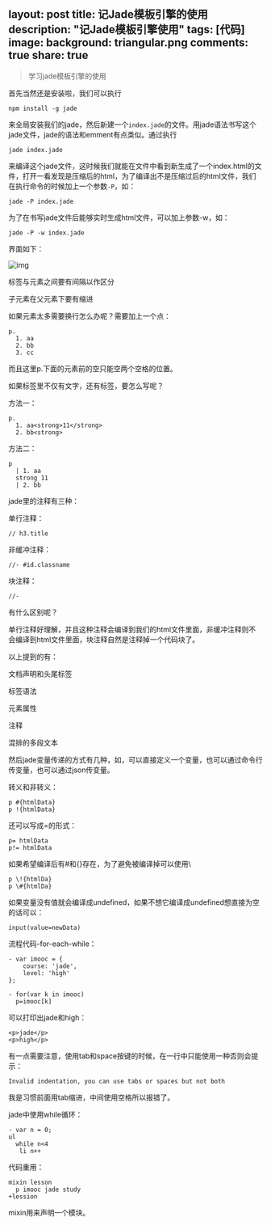 layout: post
title: 记Jade模板引擎的使用
description: "记Jade模板引擎使用"
tags: [代码]
image:
background: triangular.png
comments: true
share: true
---

>学习jade模板引擎的使用

首先当然还是安装啦，我们可以执行

	npm install -g jade

来全局安装我们的jade，然后新建一个```index.jade```的文件。用jade语法书写这个jade文件，jade的语法和emment有点类似。通过执行

	jade index.jade

来编译这个jade文件，这时候我们就能在文件中看到新生成了一个index.html的文件，打开一看发现是压缩后的html，为了编译出不是压缩过后的html文件，我们在执行命令的时候加上一个参数```-P```，如：

	jade -P index.jade

为了在书写jade文件后能够实时生成html文件，可以加上参数-w，如：

	jade -P -w index.jade

界面如下：

![img]()

标签与元素之间要有间隔以作区分

子元素在父元素下要有缩进

如果元素太多需要换行怎么办呢？需要加上一个点：

	p.
	  1. aa
	  2. bb
	  3. cc

而且这里p.下面的元素前的空只能空两个空格的位置。

如果标签里不仅有文字，还有标签，要怎么写呢？

方法一：

	p.
	  1. aa<strong>11</strong>
	  2. bb<strong>

方法二：

	p
	  | 1. aa
	  strong 11
	  | 2. bb

jade里的注释有三种：

单行注释：

	// h3.title

非缓冲注释：

	//- #id.classname

块注释：

	//-

有什么区别呢？

单行注释好理解，并且这种注释会编译到我们的html文件里面，非缓冲注释则不会编译到html文件里面，块注释自然是注释掉一个代码块了。

以上提到的有：

文档声明和头尾标签

标签语法

元素属性

注释

混排的多段文本

然后jade变量传递的方式有几种，如，可以直接定义一个变量，也可以通过命令行传变量，也可以通过json传变量。

转义和非转义：

	p #{htmlData}
	p !{htmlData}

还可以写成=的形式：

	p= htmlData
	p!= htmlData

如果希望编译后有#和{}存在，为了避免被编译掉可以使用\

	p \!{htmlDa}
	p \#{htmlDa}

如果变量没有值就会编译成undefined，如果不想它编译成undefined想直接为空的话可以：

	input(value=newData)

流程代码-for-each-while：

	- var imooc = {
		course: 'jade',
		level: 'high'
	};

	- for(var k in imooc)
	  p=imooc[k]

可以打印出jade和high：

	<p>jade</p>
	<p>high</p>

有一点需要注意，使用tab和space按键的时候，在一行中只能使用一种否则会提示：

	Invalid indentation, you can use tabs or spaces but not both

我是习惯前面用tab缩进，中间使用空格所以报错了。

jade中使用while循环：

	- var n = 0;
	ul
	  while n<4
	   li n++

代码重用：

	mixin lesson
	  p imooc jade study
	+lession

mixin用来声明一个模块。